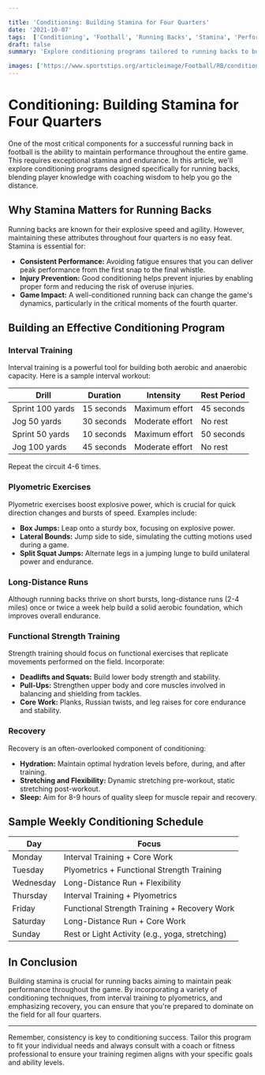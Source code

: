 ```yaml
---

title: 'Conditioning: Building Stamina for Four Quarters'
date: '2021-10-07'
tags:  ['Conditioning', 'Football', 'Running Backs', 'Stamina', 'Performance', 'Training', 'Athlete', 'Endurance', 'Fitness']
draft: false
summary: 'Explore conditioning programs tailored to running backs to build stamina and maintain peak performance throughout all four quarters of the game.'

images: ['https://www.sportstips.org/articleimage/Football/RB/conditioning_building_stamina_for_four_quarters.webp']
---
```


# Conditioning: Building Stamina for Four Quarters

One of the most critical components for a successful running back in football is the ability to maintain performance throughout the entire game. This requires exceptional stamina and endurance. In this article, we'll explore conditioning programs designed specifically for running backs, blending player knowledge with coaching wisdom to help you go the distance.

## Why Stamina Matters for Running Backs

Running backs are known for their explosive speed and agility. However, maintaining these attributes throughout four quarters is no easy feat. Stamina is essential for:

- **Consistent Performance:** Avoiding fatigue ensures that you can deliver peak performance from the first snap to the final whistle.
- **Injury Prevention:** Good conditioning helps prevent injuries by enabling proper form and reducing the risk of overuse injuries.
- **Game Impact:** A well-conditioned running back can change the game's dynamics, particularly in the critical moments of the fourth quarter.

## Building an Effective Conditioning Program

### Interval Training

Interval training is a powerful tool for building both aerobic and anaerobic capacity. Here is a sample interval workout:

| Drill | Duration | Intensity | Rest Period |
|-------|----------|-----------|-------------|
| Sprint 100 yards | 15 seconds | Maximum effort | 45 seconds |
| Jog 50 yards | 30 seconds | Moderate effort | No rest |
| Sprint 50 yards | 10 seconds | Maximum effort | 50 seconds |
| Jog 100 yards | 45 seconds | Moderate effort | No rest |

Repeat the circuit 4-6 times.

### Plyometric Exercises

Plyometric exercises boost explosive power, which is crucial for quick direction changes and bursts of speed. Examples include:

- **Box Jumps:** Leap onto a sturdy box, focusing on explosive power.
- **Lateral Bounds:** Jump side to side, simulating the cutting motions used during a game.
- **Split Squat Jumps:** Alternate legs in a jumping lunge to build unilateral power and endurance.

### Long-Distance Runs

Although running backs thrive on short bursts, long-distance runs (2-4 miles) once or twice a week help build a solid aerobic foundation, which improves overall endurance.

### Functional Strength Training

Strength training should focus on functional exercises that replicate movements performed on the field. Incorporate:

- **Deadlifts and Squats:** Build lower body strength and stability.
- **Pull-Ups:** Strengthen upper body and core muscles involved in balancing and shielding from tackles.
- **Core Work:** Planks, Russian twists, and leg raises for core endurance and stability.

### Recovery

Recovery is an often-overlooked component of conditioning:

- **Hydration:** Maintain optimal hydration levels before, during, and after training.
- **Stretching and Flexibility:** Dynamic stretching pre-workout, static stretching post-workout.
- **Sleep:** Aim for 8-9 hours of quality sleep for muscle repair and recovery.

## Sample Weekly Conditioning Schedule

| Day       | Focus                                            |
|-----------|--------------------------------------------------|
| Monday    | Interval Training + Core Work                    |
| Tuesday   | Plyometrics + Functional Strength Training       |
| Wednesday | Long-Distance Run + Flexibility                  |
| Thursday  | Interval Training + Plyometrics                  |
| Friday    | Functional Strength Training + Recovery Work     |
| Saturday  | Long-Distance Run + Core Work                    |
| Sunday    | Rest or Light Activity (e.g., yoga, stretching)  |

## In Conclusion

Building stamina is crucial for running backs aiming to maintain peak performance throughout the game. By incorporating a variety of conditioning techniques, from interval training to plyometrics, and emphasizing recovery, you can ensure that you're prepared to dominate on the field for all four quarters.

---

Remember, consistency is key to conditioning success. Tailor this program to fit your individual needs and always consult with a coach or fitness professional to ensure your training regimen aligns with your specific goals and ability levels.